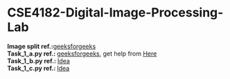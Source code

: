 # CSE4182-Digital-Image-Processing-Lab
<b>Image split ref.:</b><a href="https://www.geeksforgeeks.org/dividing-images-into-equal-parts-using-opencv-in-python">geeksforgeeks</a><br>
<b>Task_1_a.py ref.: </b><a href="https://www.geeksforgeeks.org/spatial-resolution-down-sampling-and-up-sampling-in-image-processing/">geeksforgeeks</a>, get help from <a href="https://github.com/JoyKarmoker/CSE4182-Digital-Image-Processing-Lab/blob/main/Task_1/1_a.py">Here<a><br>
<b>Task_1_b.py ref.: </b><a href="https://github.com/mohammadzainabbas/Digital-Image-Processing---DIP/blob/master/Intensity%20Level%20Resolution.py">Idea</a><br>
<b>Task_1_c.py ref.: </b><a href="https://github.com/Shoumik29/Digital-Image-Processing/blob/main/task_1c.py">Idea</a>
